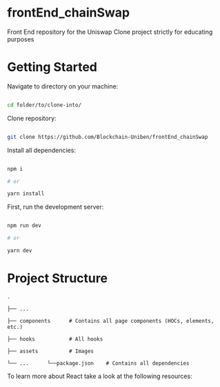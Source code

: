 # frontEnd_chainSwap
Front End repository for the Uniswap Clone project strictly for educating purposes




# Getting Started

Navigate to directory on your machine:

```bash

cd folder/to/clone-into/

```

Clone repository:

```bash

git clone https://github.com/Blockchain-Uniben/frontEnd_chainSwap

```

Install all dependencies:

```bash

npm i

# or

yarn install

```

First, run the development server:

```bash

npm run dev

# or

yarn dev

```

# Project Structure

    .

    ├── ...

    ├── components      # Contains all page components (HOCs, elements, etc.)

    ├── hooks           # All hooks

    ├── assets          # Images

    └── ...      └──package.json    # Contains all dependencies



To learn more about React take a look at the following resources:









